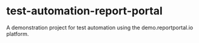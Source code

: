 # test-automation-report-portal
A demonstration project for test automation using the demo.reportportal.io platform.
